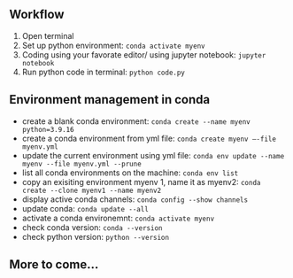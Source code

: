 ## Workflow
1. Open terminal
2. Set up python environment: `conda activate myenv`
3. Coding using your favorate editor/ using jupyter notebook: `jupyter notebook`
4. Run python code in terminal: `python code.py`

## Environment management in conda
- create a blank conda environment: `conda create --name myenv python=3.9.16`
- create a conda environment from yml file: `conda create myenv —-file myenv.yml`
- update the current environment using yml file: `conda env update --name myenv --file myenv.yml --prune`
- list all conda environments on the machine: `conda env list`
- copy an exisiting environment myenv 1, name it as myenv2: `conda create --clone myenv1 --name myenv2`
- display active conda channels: `conda config --show channels`
- update conda: `conda update --all`
- activate a conda environemnt: `conda activate myenv`
- check conda version: `conda --version`
- check python version: `python --version`


## More to come...
